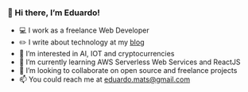 ### 👋 Hi there, I’m Eduardo!
- 💻 I work as a freelance Web Developer
- ✏️ I write about technology at my [blog](https://edumats.dev/) 
- 👀 I’m interested in AI, IOT and cryptocurrencies
- 🌱 I’m currently learning AWS Serverless Web Services and ReactJS
- 💞️ I’m looking to collaborate on open source and freelance projects
- 📫 You could reach me at eduardo.mats@gmail.com

<!---
edumats/edumats is a ✨ special ✨ repository because its `README.md` (this file) appears on your GitHub profile.
You can click the Preview link to take a look at your changes.
--->

